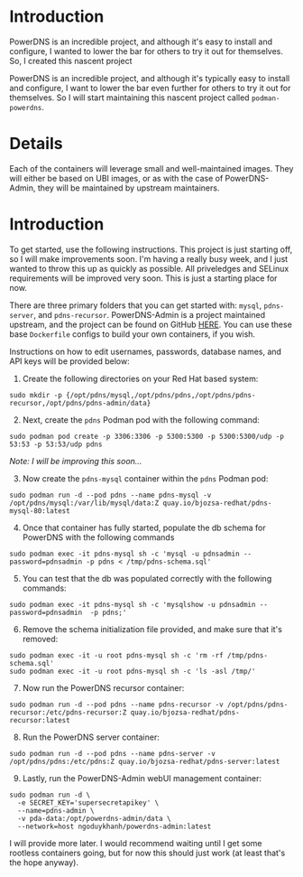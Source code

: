 # Introduction
PowerDNS is an incredible project, and although it's easy to install and configure, I wanted to lower the bar for others to try it out for themselves. So, I created this nascent project   

PowerDNS is an incredible project, and although it's typically easy to install and configure, I want to lower the bar even further for others to try it out for themselves. So I will start maintaining this nascent project called `podman-powerdns`.

# Details
Each of the containers will leverage small and well-maintained images. They will either be based on UBI images, or as with the case of PowerDNS-Admin, they will be maintained by upstream maintainers.

# Introduction
To get started, use the following instructions. This project is just starting off, so I will make improvements soon. I'm having a really busy week, and I just wanted to throw this up as quickly as possible. All priveledges and SELinux requirements will be improved very soon. This is just a starting place for now.

There are three primary folders that you can get started with: `mysql`, `pdns-server`, and `pdns-recursor`. PowerDNS-Admin is a project maintained upstream, and the project can be found on GitHub [HERE](https://github.com/PowerDNS-Admin/PowerDNS-Admin). You can use these base `Dockerfile` configs to build your own containers, if you wish.

Instructions on how to edit usernames, passwords, database names, and API keys will be provided below:

1. Create the following directories on your Red Hat based system:
```
sudo mkdir -p {/opt/pdns/mysql,/opt/pdns/pdns,/opt/pdns/pdns-recursor,/opt/pdns/pdns-admin/data}
```

2. Next, create the `pdns` Podman pod with the following command:
```
sudo podman pod create -p 3306:3306 -p 5300:5300 -p 5300:5300/udp -p 53:53 -p 53:53/udp pdns
``` 
_Note: I will be improving this soon..._

3. Now create the `pdns-mysql` container within the `pdns` Podman pod:
```
sudo podman run -d --pod pdns --name pdns-mysql -v /opt/pdns/mysql:/var/lib/mysql/data:Z quay.io/bjozsa-redhat/pdns-mysql-80:latest
```

4. Once that container has fully started, populate the db schema for PowerDNS with the following commands
```
sudo podman exec -it pdns-mysql sh -c 'mysql -u pdnsadmin --password=pdnsadmin -p pdns < /tmp/pdns-schema.sql'
```

5. You can test that the db was populated correctly with the following commands:
```
sudo podman exec -it pdns-mysql sh -c 'mysqlshow -u pdnsadmin --password=pdnsadmin  -p pdns;'
```

6. Remove the schema initialization file provided, and make sure that it's removed:
```
sudo podman exec -it -u root pdns-mysql sh -c 'rm -rf /tmp/pdns-schema.sql'
sudo podman exec -it -u root pdns-mysql sh -c 'ls -asl /tmp/'
```

7. Now run the PowerDNS recursor container:
```
sudo podman run -d --pod pdns --name pdns-recursor -v /opt/pdns/pdns-recursor:/etc/pdns-recursor:Z quay.io/bjozsa-redhat/pdns-recursor:latest
```

8. Run the PowerDNS server container:
```
sudo podman run -d --pod pdns --name pdns-server -v /opt/pdns/pdns:/etc/pdns:Z quay.io/bjozsa-redhat/pdns-server:latest
```

9. Lastly, run the PowerDNS-Admin webUI management container:
```
sudo podman run -d \
  -e SECRET_KEY='supersecretapikey' \
  --name=pdns-admin \
  -v pda-data:/opt/powerdns-admin/data \
  --network=host ngoduykhanh/powerdns-admin:latest
```

I will provide more later. I would recommend waiting until I get some rootless containers going, but for now this should just work (at least that's the hope anyway).